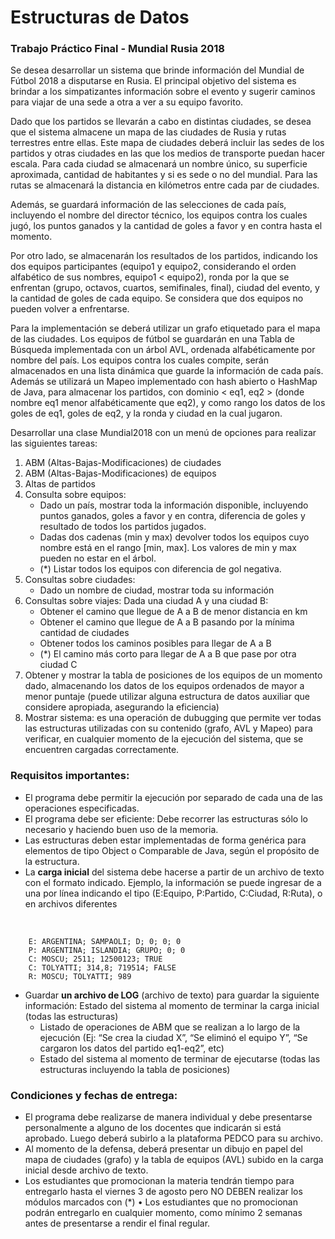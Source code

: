 # Estructuras de Datos

### Trabajo Práctico Final - Mundial Rusia 2018
<p>Se desea desarrollar un sistema que brinde información del Mundial de Fútbol 2018 a disputarse en
Rusia. El principal objetivo del sistema es brindar a los simpatizantes información sobre el evento y
sugerir caminos para viajar de una sede a otra a ver a su equipo favorito.</p>
<p>Dado que los partidos se llevarán a cabo en distintas ciudades, se desea que el sistema almacene
un mapa de las ciudades de Rusia y rutas terrestres entre ellas. Este mapa de ciudades deberá
incluir las sedes de los partidos y otras ciudades en las que los medios de transporte puedan hacer
escala. Para cada ciudad se almacenará un nombre único, su superficie aproximada, cantidad de
habitantes y si es sede o no del mundial. Para las rutas se almacenará la distancia en kilómetros
entre cada par de ciudades.</p>
<p>Además, se guardará información de las selecciones de cada país, incluyendo el nombre del director
técnico, los equipos contra los cuales jugó, los puntos ganados y la cantidad de goles a favor y en
contra hasta el momento.</p>
<p>Por otro lado, se almacenarán los resultados de los partidos, indicando los dos equipos participantes
(equipo1 y equipo2, considerando el orden alfabético de sus nombres, equipo1 < equipo2), ronda por
la que se enfrentan (grupo, octavos, cuartos, semifinales, final), ciudad del evento, y la cantidad de
goles de cada equipo. Se considera que dos equipos no pueden volver a enfrentarse.</p>
<p>Para la implementación se deberá utilizar un grafo etiquetado para el mapa de las ciudades. Los
equipos de fútbol se guardarán en una Tabla de Búsqueda implementada con un árbol AVL,
ordenada alfabéticamente por nombre del país. Los equipos contra los cuales compite, serán
almacenados en una lista dinámica que guarde la información de cada país.
Además se utilizará un
Mapeo implementado con hash abierto o HashMap de Java, para almacenar los partidos, con
dominio < eq1, eq2 > (donde nombre eq1 menor alfabéticamente que eq2), y como rango los datos
de los goles de eq1, goles de eq2, y la ronda y ciudad en la cual jugaron.</p>
<p>Desarrollar una clase Mundial2018 con un menú de opciones para realizar las siguientes tareas:</p>

1. ABM (Altas-Bajas-Modificaciones) de ciudades
2. ABM (Altas-Bajas-Modificaciones) de equipos
3. Altas de partidos
4. Consulta sobre equipos:
    - Dado un país, mostrar toda la información disponible, incluyendo puntos ganados, goles
a favor y en contra, diferencia de goles y resultado de todos los partidos jugados.
    - Dadas dos cadenas (min y max) devolver todos los equipos cuyo nombre está en el
rango [min, max]. Los valores de min y max pueden no estar en el árbol.
    - (*) Listar todos los equipos con diferencia de gol negativa.
5. Consultas sobre ciudades:
    - Dado un nombre de ciudad, mostrar toda su información
6. Consultas sobre viajes: Dada una ciudad A y una ciudad B:
    - Obtener el camino que llegue de A a B de menor distancia en km
    - Obtener el camino que llegue de A a B pasando por la mínima cantidad de ciudades
    - Obtener todos los caminos posibles para llegar de A a B
    - (*) El camino más corto para llegar de A a B que pase por otra ciudad C
7. Obtener y mostrar la tabla de posiciones de los equipos de un momento dado, almacenando
los datos de los equipos ordenados de mayor a menor puntaje (puede utilizar alguna
estructura de datos auxiliar que considere apropiada, asegurando la eficiencia)
8. Mostrar sistema: es una operación de dubugging que permite ver todas las estructuras
utilizadas con su contenido (grafo, AVL y Mapeo) para verificar, en cualquier momento de la
ejecución del sistema, que se encuentren cargadas correctamente.

### Requisitos importantes:
+ El programa debe permitir la ejecución por separado de cada una de las operaciones
especificadas.
+ El programa debe ser eficiente: Debe recorrer las estructuras sólo lo necesario y haciendo
buen uso de la memoria.
+ Las estructuras deben estar implementadas de forma genérica para elementos de tipo Object
o Comparable de Java, según el propósito de la estructura.
+ La **carga inicial** del sistema debe hacerse a partir de un archivo de texto con el formato
indicado. Ejemplo, la información se puede ingresar de a una por línea indicando el tipo
(E:Equipo, P:Partido, C:Ciudad, R:Ruta), o en archivos diferentes
<br>

    	E: ARGENTINA; SAMPAOLI; D; 0; 0; 0
		P: ARGENTINA; ISLANDIA; GRUPO; 0; 0
		C: MOSCU; 2511; 12500123; TRUE
		C: TOLYATTI; 314,8; 719514; FALSE
		R: MOSCU; TOLYATTI; 989
		
+ Guardar **un archivo de LOG** (archivo de texto) para guardar la siguiente información:
 Estado del sistema al momento de terminar la carga inicial (todas las estructuras)
    * Listado de operaciones de ABM que se realizan a lo largo de la ejecución (Ej: “Se crea la
ciudad X”, “Se eliminó el equipo Y”, “Se cargaron los datos del partido eq1-eq2”, etc)
    * Estado del sistema al momento de terminar de ejecutarse (todas las estructuras
incluyendo la tabla de posiciones)

### Condiciones y fechas de entrega:
- El programa debe realizarse de manera individual y debe presentarse personalmente a
alguno de los docentes que indicarán si está aprobado. Luego deberá subirlo a la plataforma
PEDCO para su archivo.
- Al momento de la defensa, deberá presentar un dibujo en papel del mapa de ciudades (grafo)
y la tabla de equipos (AVL) subido en la carga inicial desde archivo de texto.
- Los estudiantes que promocionan la materia tendrán tiempo para entregarlo hasta el viernes
3 de agosto pero NO DEBEN realizar los módulos marcados con (*)
• Los estudiantes que no promocionan podrán entregarlo en cualquier momento, como mínimo
2 semanas antes de presentarse a rendir el final regular.